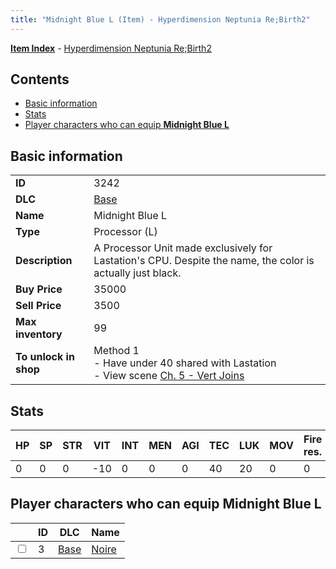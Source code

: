 ```yaml
---
title: "Midnight Blue L (Item) - Hyperdimension Neptunia Re;Birth2"
---
```


[**Item Index**](/neptunia/rb2/item/index.html) - [Hyperdimension Neptunia Re;Birth2](/neptunia/rb2)

## Contents

- [Basic information](#basic-information)
- [Stats](#stats)
- [Player characters who can equip **Midnight Blue L**](#player-characters-who-can-equip-midnight-blue-l)

## Basic information

|   |   |
| -- | -- |
| **ID** | 3242 |
| **DLC** | [Base](/neptunia/rb2/dlc/0-base.html) |
| **Name** | Midnight Blue L |
| **Type** | Processor (L) |
| **Description** | A Processor Unit made exclusively for Lastation's CPU. Despite the name, the color is actually just black. |
| **Buy Price** | 35000 |
| **Sell Price** | 3500 |
| **Max inventory** | 99 |
| **To unlock in shop** | Method 1<br />- Have under 40 shared with Lastation<br />- View scene [Ch. 5 - Vert Joins](/neptunia/rb2/scene/0-376-ch-5-vert-joins.html) |

## Stats

| HP | SP | STR | VIT | INT | MEN | AGI | TEC | LUK | MOV | Fire res. | Ice res. | Wind res. | Lightning res. |
| -- | -- | --- | --- | --- | --- | --- | --- | --- | --- | --------- | -------- | --------- | -------------- |
| 0 | 0 | 0 | -10 | 0 | 0 | 0 | 40 | 20 | 0 | 0 | 0 | 0 | 0 |

## Player characters who can equip **Midnight Blue L**

|    | ID | DLC | Name |
| -- | -- | --- | ---- |
| <input type="checkbox" id="rb2-player-0-3" class="trackbox" /> | 3 | [Base](/neptunia/rb2/dlc/0-base.html) | [Noire](/neptunia/rb2/player/0-3-noire.html) |